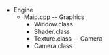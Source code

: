 - Engine
  - Maip.cpp
    -- Graphics
      - Window.class
      - Shader.class
      - Texture.class
    -- Camera
      - Camera.class
      
   
